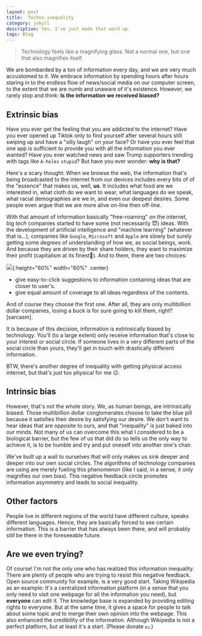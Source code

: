 ```yaml
---
layout: post
title:  Techno-inequality
category: jekyll
description: Yes, I've just made that word up.
tags: Blog
---
```


> Technology feels like a magnifying glass. Not a normal one, but one that also magnifies itself.

We are bombarded by a ton of information every day, and we are very much accustomed to it.
We embrace information by spending hours after hours staring in to the endless flow of news/social media on our computer screen, to the extent that we are numb and unaware of it's existence.
However, we rarely stop and think: __Is the information we received biased?__

## Extrinsic bias
Have you ever get the feeling that you are addicted to the internet?
Have you ever opened up Tiktok only to find yourself after several hours still swiping up and have a "silly laugh" on your face?
Or have you ever feel that one app is sufficient to provide you with all the information you ever wanted?
Have you ever watched news and saw Trump supporters trending with tags like `A-holes` `stupid`?
But have you ever wonder: __why is that?__

Here's a scary thought: When we browse the web, the information that's being broadcasted to the internet from our devices includes every bits of of the "essence" that makes us, well, __us__.
It includes what food are we interested in, what cloth do we want to wear, what languages do we speak, what racial demographies are we in, and even our deepest desires.
Some people even argue that we are more alive on-line then off-line.

With that amount of information basically "free-roaming" on the internet, big _tech_ companies started to have some (not necessarily 😈) ideas.
With the development of artificial intelligence and "machine learning" (whatever that is...), companies like `Google`, `Microsoft` and `Apple` are slowly but surely getting some degrees of understanding of how we, as social beings, work.
And because they are driven by their share holders, they want to maximize their profit (capitalism at its finest🤪).
And to them, there are two choices:

![]({{site.baseurl}}/assets/img/post_img/2021-10-09-img1.jpg){:height="60%" width="60%" .center}


- <span class="blue">give easy-to-click suggestions to information containing ideas that are closer to user's.</span>
- <span class="red">give equal amount of coverage to all ideas regardless of the contents.</span>

And of course they choose the first one. After all, they are only multibillion dollar companies, losing a buck is for sure going to kill them, right? [sarcasm].

It is because of this decision, information is extrinsically biased by technology.
You'll (to a large extent) only receive information that's close to your interest or social circle. If someone lives in a very different parts of the social circle than yours, they'll get in touch with drastically different information.

BTW, there's another degree of inequality with getting physical access internet, but that's just too physical for me ☹️.

## Intrinsic bias
However, that's not the whole story.
We, as human beings, are intrinsically biased.
Those multibillion dollar conglomerates choose to take the blue pill because it satisfies their desire by satisfying our desire.
We don't want to hear ideas that are opposite to ours, and  that "inequality" is just baked into our minds.
Not many of us can overcome this what I considered to be a biological barrier, but the few of us that did do so tells us the only way to achieve it, is to be humble and try and put oneself into another one's chair.

We've built up a wall to ourselves that will only makes us sink deeper and deeper into our own social circles.
The algorithms of technology companies are using are merely fueling this phenomenon (like I said, in a sense, it only magnifies our own bias).
This negative feedback circle promotes information asymmetry and leads to social inequality.

## Other factors
People live in different regions of the world have different culture, speaks different languages.
Hence, they are basically forced to see certain information.
This is a barrier that has always been there, and will probably still be there in the foreseeable future.

## Are we even trying?
Of course! I'm not the only one who has realized this information inequality.
There are plenty of people who are trying to resist this negative feedback.
Open source community for example, is a very good start.
Taking Wikipedia as an example: It's a centralized information platform (in a sense that you only need to visit one webpage for all the information you need), but __everyone__ can edit it.
The knowledge base is expanded by providing editing rights to everyone.
But at the same time, it gives a space for people to talk about some topic and to merge their own opinion into the webpage.
This also enhanced the credibility of the information.
Although Wikipedia is not a perfect platform, but at least it's a start. (Please donate 💷.)
